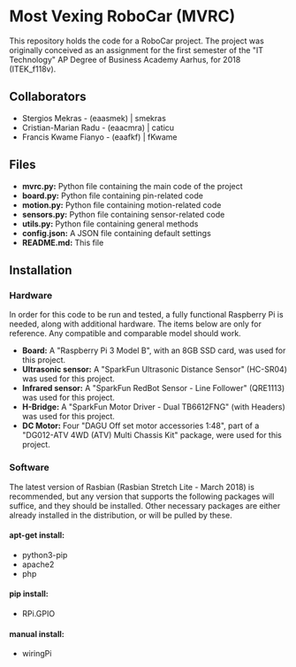 # Most Vexing RoboCar (MVRC)
This repository holds the code for a RoboCar project. The project was originally conceived as an assignment for the first semester of the "IT Technology" AP Degree of Business Academy Aarhus, for 2018 (ITEK_f118v).

## Collaborators
* Stergios Mekras - (eaasmek) | smekras
* Cristian-Marian Radu - (eaacmra) | caticu
* Francis Kwame Fianyo - (eaafkf) | fKwame

## Files
* **mvrc.py:** Python file containing the  main code of the project
* **board.py:** Python file containing pin-related code
* **motion.py:** Python file containing motion-related code
* **sensors.py:** Python file containing sensor-related code
* **utils.py:** Python file containing general methods
* **config.json:** A JSON file containing default settings  
* **README.md:** This file

## Installation
### Hardware
In order for this code to be run and tested, a fully functional Raspberry Pi is needed, along with additional hardware.
The items below are only for reference. Any compatible and comparable model should work.
* **Board:** A "Raspberry Pi 3 Model B", with an 8GB SSD card, was used for this project.
* **Ultrasonic sensor:** A "SparkFun Ultrasonic Distance Sensor" (HC-SR04) was used for this project.
* **Infrared sensor:** A "SparkFun RedBot Sensor - Line Follower" (QRE1113) was used for this project.
* **H-Bridge:** A "SparkFun Motor Driver - Dual TB6612FNG" (with Headers) was used for this project.
* **DC Motor:** Four "DAGU Off set motor accessories 1:48", part of a "DG012-ATV 4WD (ATV) Multi Chassis Kit"
package, were used for this project. 
### Software
The latest version of Rasbian (Rasbian Stretch Lite - March 2018) is recommended,
but any version that supports the following packages will suffice, and they should be installed.
Other necessary packages are either already installed in the distribution, or will be pulled by these.
#### apt-get install:
* python3-pip
* apache2
* php
#### pip install:
* RPi.GPIO
#### manual install:
* wiringPi
